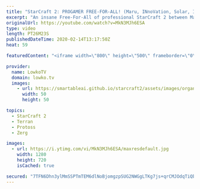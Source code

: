 ```yaml
---
title: "StarCraft 2: PROGAMER FREE-FOR-ALL! (Maru, INnoVation, Solar, Impact, Hurricane & Patience)"
excerpt: "An insane Free-For-All of professional StarCraft 2 between Maru, INnoVation, Solar, Impact, Hurricane and Patience. In this progamer FFA map objectives and rules are added to the game. At the start of the game players get a minute to choose a starting base. If they don't pick one, they get one automatically."
originalUrl: https://youtube.com/watch?v=MkN3MJh6ESA
type: video
length: PT26M23S
publishedDateTime: 2020-02-14T13:17:50Z
heat: 59

featuredContent: "<iframe width=\"800\" height=\"500\" frameborder=\"0\" src=\"https://www.youtube.com/embed/MkN3MJh6ESA\" allow=\"accelerometer; autoplay; encrypted-media; gyroscope; picture-in-picture\" allowfullscreen></iframe>"

provider:
  name: LowkoTV
  domain: lowko.tv
  images:
    - url: https://smartableai.github.io/starcraft2/assets/images/organizations/lowko.tv-50x50.jpg
      width: 50
      height: 50

topics:
  - StarCraft 2
  - Terran
  - Protoss
  - Zerg

images:
  - url: https://i.ytimg.com/vi/MkN3MJh6ESA/maxresdefault.jpg
    width: 1280
    height: 720
    isCached: true

secured: "7TFN6Dhn3ylMmSSPTmTEM6dlNoBjomgzpSUG2NWGgLTKg7js+qrCMJOdqTiQbSShyPsNb5CgOvjLsOrRAlsV3bsw92I/bsXeOBEq7SwIeDd6BhKyEbp6wd3kKLg/nrKWr4prArDcv5+HmxJxH3s3tZsgYTn0s+105uLnBtrtZ3YrnjFzvkafpeQBW92Prp+675RmtV9M7VYk4WXkqwbEygErEdHnfPnz8eAnv7GG7ql3gLxyakUTJAXPqFHP/K1/g9Q5lhUo0sN91743iBuL1d9iClUyNcnDsGzHp3FuExDwXvCDvxrH+ysIZ5t0WM4+Hh6op27ByIHEfEo7ET7SusG81J3Ys+4ec+VJWVKVOJzX4G0pH60mBlH/9JChh7VVDvpG01JS+C2roqXMKpVzVnR0ubD8z2Kof/QUTCE7SYVA5cAVpgYfsn+7MwX92B6Z;zjWRIDZd9fZJY+qAkX0GlA=="
---
```


